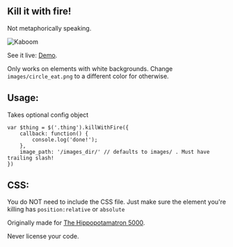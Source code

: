Kill it with fire!
------------------
Not metaphorically speaking.

![Kaboom](https://raw.github.com/DelvarWorld/kill-with-fire/master/screenshot.jpg)

See it live: [Demo](http://andrewray.me/kill-with-fire).

Only works on elements with white backgrounds. Change `images/circle_eat.png` to a different color for otherwise.

## Usage:

Takes optional config object

    var $thing = $('.thing').killWithFire({
        callback: function() {
            console.log('done!');
        },
        image_path: '/images_dir/' // defaults to images/ . Must have trailing slash!
    })

## CSS:

You do NOT need to include the CSS file. Just make sure the element you're killing has `position:relative` or `absolute`

Originally made for [The Hippopotamatron 5000](http://andrewray.me/assets/games/hippopotamatron/index.htm).

Never license your code.
